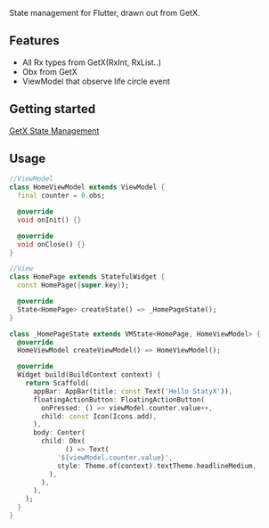 <!--
This README describes the package. If you publish this package to pub.dev,
this README's contents appear on the landing page for your package.

For information about how to write a good package README, see the guide for
[writing package pages](https://dart.dev/guides/libraries/writing-package-pages).

For general information about developing packages, see the Dart guide for
[creating packages](https://dart.dev/guides/libraries/create-library-packages)
and the Flutter guide for
[developing packages and plugins](https://flutter.dev/developing-packages).
-->

State management for Flutter, drawn out from GetX.

## Features

- All Rx types from GetX(RxInt, RxList..)
- Obx from GetX
- ViewModel that observe life circle event 

## Getting started

[GetX State Management](https://github.com/jonataslaw/getx#state-management)

## Usage

```dart
//ViewModel
class HomeViewModel extends ViewModel {
  final counter = 0.obs;

  @override
  void onInit() {}

  @override
  void onClose() {}
}

//View
class HomePage extends StatefulWidget {
  const HomePage({super.key});

  @override
  State<HomePage> createState() => _HomePageState();
}

class _HomePageState extends VMState<HomePage, HomeViewModel> {
  @override
  HomeViewModel createViewModel() => HomeViewModel();

  @override
  Widget build(BuildContext context) {
    return Scaffold(
      appBar: AppBar(title: const Text('Hello StatyX')),
      floatingActionButton: FloatingActionButton(
        onPressed: () => viewModel.counter.value++,
        child: const Icon(Icons.add),
      ),
      body: Center(
        child: Obx(
              () => Text(
            '${viewModel.counter.value}',
            style: Theme.of(context).textTheme.headlineMedium,
          ),
        ),
      ),
    );
  }
}



```